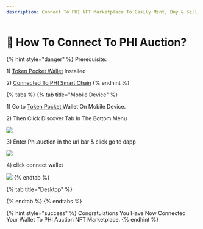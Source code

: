 ```yaml
---
description: Connect To PHI NFT Marketplace To Easily Mint, Buy & Sell.
---
```


# 🔌 How To Connect To PHI Auction?

{% hint style="danger" %}
Prerequisite:&#x20;

1\) [Token Pocket Wallet](../../use-phi-smart-chain/wallet-setup/token-pocket-setup.md) Installed

2\) [Connected To PHI Smart Chain](../../use-phi-smart-chain/wallet-setup/token-pocket-setup.md)
{% endhint %}

{% tabs %}
{% tab title="Mobile Device" %}


1\) Go to [Token Pocket ](../../use-phi-smart-chain/wallet-setup/token-pocket-setup.md)Wallet On Mobile Device.

2\) Then Click Discover Tab In The Bottom Menu

![](<../../.gitbook/assets/IMG\_31B67C9812BC-1 (1).jpeg>)

3\) Enter Phi.auction in the url bar & click go to dapp

![](../../.gitbook/assets/IMG\_4558.jpg)

4\) click connect wallet

![](../../.gitbook/assets/IMG\_4559.jpg)
{% endtab %}

{% tab title="Desktop" %}

{% endtab %}
{% endtabs %}

{% hint style="success" %}
Congratulations You Have Now Connected Your Wallet To PHI Auction NFT Marketplace.&#x20;
{% endhint %}
